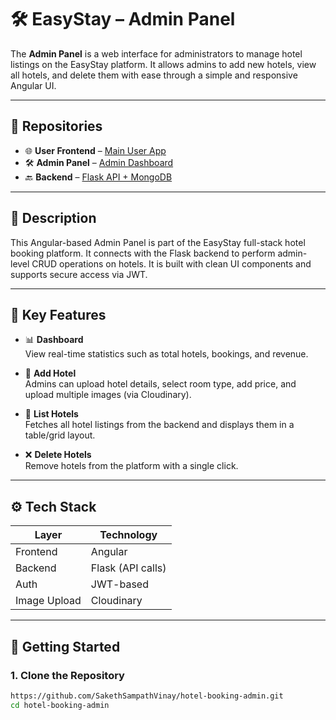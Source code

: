 # 🛠 EasyStay – Admin Panel

The **Admin Panel** is a web interface for administrators to manage hotel listings on the EasyStay platform. It allows admins to add new hotels, view all hotels, and delete them with ease through a simple and responsive Angular UI.

---

## 🔗 Repositories

- 🌐 **User Frontend** – [Main User App](https://github.com/SakethSampathVinay/hotel-booking-frontend)
- 🛠 **Admin Panel** – [Admin Dashboard](https://github.com/SakethSampathVinay/hotel-booking-admin)
- 🔙 **Backend** – [Flask API + MongoDB](https://github.com/SakethSampathVinay/hotel-booking-backend)

---

## 📌 Description

This Angular-based Admin Panel is part of the EasyStay full-stack hotel booking platform. It connects with the Flask backend to perform admin-level CRUD operations on hotels. It is built with clean UI components and supports secure access via JWT.

---

## 🎯 Key Features

- 📊 **Dashboard**  
  View real-time statistics such as total hotels, bookings, and revenue.

- 🏨 **Add Hotel**  
  Admins can upload hotel details, select room type, add price, and upload multiple images (via Cloudinary).

- 📃 **List Hotels**  
  Fetches all hotel listings from the backend and displays them in a table/grid layout.

- ❌ **Delete Hotels**  
  Remove hotels from the platform with a single click.

---

## ⚙️ Tech Stack

| Layer     | Technology        |
|-----------|-------------------|
| Frontend  | Angular           |
| Backend   | Flask (API calls) |
| Auth      | JWT-based         |
| Image Upload | Cloudinary     |

---

## 🚀 Getting Started

### 1. Clone the Repository

```bash
https://github.com/SakethSampathVinay/hotel-booking-admin.git
cd hotel-booking-admin
